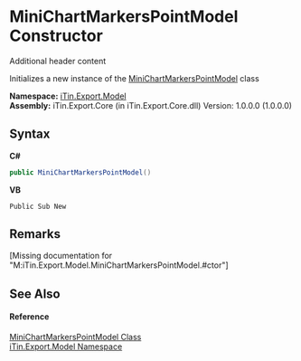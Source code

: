 # MiniChartMarkersPointModel Constructor 
Additional header content 

Initializes a new instance of the <a href="T_iTin_Export_Model_MiniChartMarkersPointModel">MiniChartMarkersPointModel</a> class

**Namespace:**&nbsp;<a href="N_iTin_Export_Model">iTin.Export.Model</a><br />**Assembly:**&nbsp;iTin.Export.Core (in iTin.Export.Core.dll) Version: 1.0.0.0 (1.0.0.0)

## Syntax

**C#**<br />
``` C#
public MiniChartMarkersPointModel()
```

**VB**<br />
``` VB
Public Sub New
```


## Remarks
\[Missing <remarks> documentation for "M:iTin.Export.Model.MiniChartMarkersPointModel.#ctor"\]

## See Also


#### Reference
<a href="T_iTin_Export_Model_MiniChartMarkersPointModel">MiniChartMarkersPointModel Class</a><br /><a href="N_iTin_Export_Model">iTin.Export.Model Namespace</a><br />